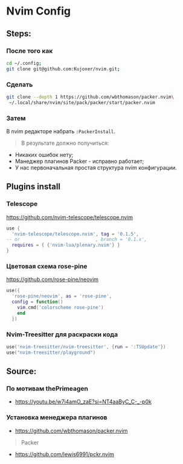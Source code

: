 # Nvim Config
## Steps:
### После того как 

```bash
cd ~/.config;
git clone git@github.com:Kujoxer/nvim.git;
```
### Сделать

```bash
git clone --depth 1 https://github.com/wbthomason/packer.nvim\
 ~/.local/share/nvim/site/pack/packer/start/packer.nvim
```
### Затем
В nvim редакторе набрать `:PackerInstall`.

> В результате должно получиться:
- Никаких ошибок нету;
- Манеджер плагинов Packer - исправно работает;
- У нас первоначальная простая структура nvim конфигурации.

## Plugins install
### Telescope 

https://github.com/nvim-telescope/telescope.nvim

```lua
use {
  'nvim-telescope/telescope.nvim', tag = '0.1.5',
-- or                            , branch = '0.1.x',
  requires = { {'nvim-lua/plenary.nvim'} }
}
```

### Цветовая схема rose-pine

https://github.com/rose-pine/neovim

```lua
use({ 
  'rose-pine/neovim', as = 'rose-pine',
  config = function()
    vim.cmd('colorscheme rose-pine')
    end
  })
```
### Nvim-Treesitter для раскраски кода

```lua
use('nvim-treesitter/nvim-treesitter', {run = ':TSUpdate'})
use("nvim-treesitter/playground")
```



## Source:
### По мотивам thePrimeagen
- https://youtu.be/w7i4amO_zaE?si=NT4aaByC_C-_-p0k

### Установка менеджера плагинов
- https://github.com/wbthomason/packer.nvim 

> Packer
- https://github.com/lewis6991/pckr.nvim



